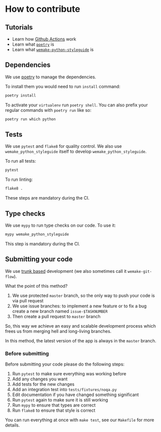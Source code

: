 # How to contribute

## Tutorials

- Learn how [Github Actions](https://github.blog/2019-08-08-github-actions-now-supports-ci-cd/) work
- Learn what [`poetry`](https://github.com/sdispater/poetry) is
- Learn what [`wemake-python-styleguide`](https://github.com/wemake-services/wemake-python-styleguide) is


## Dependencies

We use [poetry](https://github.com/sdispater/poetry) to manage the dependencies.

To install them you would need to run `install` command:

```bash
poetry install
```

To activate your `virtualenv` run `poetry shell`.
You can also prefix your regular commands with `poetry run` like so:

```bash
poetry run which python
```

## Tests

We use `pytest` and `flake8` for quality control.
We also use `wemake_python_styleguide` itself
to develop `wemake_python_styleguide`.

To run all tests:

```bash
pytest
```

To run linting:

```bash
flake8 .
```

These steps are mandatory during the CI.


## Type checks

We use `mypy` to run type checks on our code.
To use it:

```bash
mypy wemake_python_styleguide
```

This step is mandatory during the CI.


## Submitting your code

We use [trunk based](https://trunkbaseddevelopment.com/)
development (we also sometimes call it `wemake-git-flow`).

What the point of this method?

1. We use protected `master` branch,
   so the only way to push your code is via pull request
2. We use issue branches: to implement a new feature or to fix a bug
   create a new branch named `issue-$TASKNUMBER`
3. Then create a pull request to `master` branch

So, this way we achieve an easy and scalable development process
which frees us from merging hell and long-living branches.

In this method, the latest version of the app is always in the `master` branch.

### Before submitting

Before submitting your code please do the following steps:

1. Run `pytest` to make sure everything was working before
2. Add any changes you want
3. Add tests for the new changes
4. Add an integration test into `tests/fixtures/noqa.py`
5. Edit documentation if you have changed something significant
6. Run `pytest` again to make sure it is still working
7. Run `mypy` to ensure that types are correct
8. Run `flake8` to ensure that style is correct

You can run everything at once with `make test`,
see our `Makefile` for more details.
